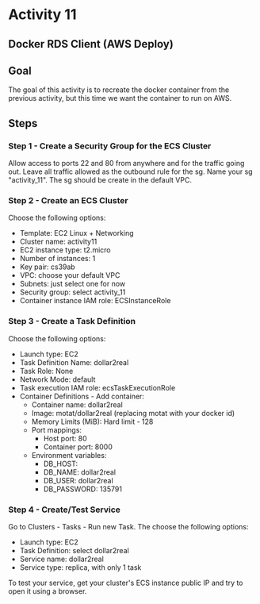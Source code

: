 # Activity 11

## Docker RDS Client (AWS Deploy)

## Goal
The goal of this activity is to recreate the docker container from the previous activity, but this time we want the container to run on AWS. 

## Steps

### Step 1 - Create a Security Group for the ECS Cluster 

Allow access to ports 22 and 80 from anywhere and for the traffic going out. Leave all traffic allowed as the outbound rule for the sg. Name your sg "activity_11". The sg should be create in the default VPC. 

### Step 2 - Create an ECS Cluster 

Choose the following options:

* Template: EC2 Linux + Networking
* Cluster name: activity11
* EC2 instance type: t2.micro
* Number of instances: 1
* Key pair: cs39ab
* VPC: choose your default VPC
* Subnets: just select one for now
* Security group: select activity_11
* Container instance IAM role: ECSInstanceRole

### Step 3 - Create a Task Definition 

Choose the following options:

* Launch type: EC2 
* Task Definition Name: dollar2real
* Task Role: None
* Network Mode: default 
* Task execution IAM role: ecsTaskExecutionRole 
* Container Definitions - Add container:
    * Container name: dollar2real
    * Image: motat/dollar2real (replacing motat with your docker id)
    * Memory Limits (MiB): Hard limit - 128
    * Port mappings: 
        * Host port: 80
        * Container port: 8000
    * Environment variables:
        * DB_HOST: <same used in previous activities>
        * DB_NAME: dollar2real 
        * DB_USER: dollar2real 
        * DB_PASSWORD: 135791

### Step 4 - Create/Test Service 

Go to Clusters - Tasks - Run new Task. The choose the following options:

* Launch type: EC2 
* Task Definition: select dollar2real 
* Service name: dollar2real
* Service type: replica, with only 1 task

To test your service, get your cluster's ECS instance public IP and try to open it using a browser. 